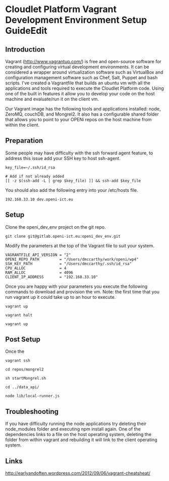 # Cloudlet Platform Vagrant Development Environment Setup GuideEdit

## Introduction

Vagrant (http://www.vagrantup.com/) is free and open-source software for creating and configuring virtual development environments. It can be considered a wrapper around virtualization software such as VirtualBox and configuration management software such as Chef, Salt, Puppet and bash scripts. I've created a Vagrantfile that builds an ubuntu vm with all the applications and tools required to execute the Cloudlet Platform code. Using one of the built in features it allow you to develop your code on the host machine and evaluate/run it on the client vm.

Our Vagrant image has the following tools and applications installed: node, ZeroMQ, couchDB, and Mongrel2. It also has a configurable shared folder that allows you to point to your OPENi repos on the host machine from within the client.


## Preparation

Some people may have difficulty with the ssh forward agent feature, to address this issue add your SSH key to host ssh-agent.

    key_file=~/.ssh/id_rsa

    # Add if not already added
    [[ -z $(ssh-add -L | grep $key_file) ]] && ssh-add $key_file


You should also add the following entry into your /etc/hosts file.

    192.168.33.10 dev.openi-ict.eu


## Setup

Clone the openi_dev_env project on the git repo.

    git clone git@gitlab.openi-ict.eu:openi_dev_env.git


Modify the parameters at the top of the Vagrant file to suit your system.

    VAGRANTFILE_API_VERSION = "2"
    OPENI_REPO_PATH         = "/Users/dmccarthy/work/openi/wp4"
    SSH_KEY_PATH            = "/Users/dmccarthy/.ssh/id_rsa"
    CPU_ALLOC               = 4
    RAM_ALLOC               = 4096
    CLIENT_IP_ADDRESS       = "192.168.33.10"

Once you are happy with your parameters you execute the following commands to download and provision the vm. Note: the first time that you run vagrant up it could take up to an hour to execute.

    vagrant up

    vagrant halt

    vagrant up


## Post Setup

Once the 

    vagrant ssh

    cd repos/mongrel2

    sh startMongrel.sh

    cd ../data_api/

    node lib/local-runner.js


## Troubleshooting

If you have difficulty running the node applications try deleting their node_modules folder and executing npm install again. One of the dependencies links to a file on the host operating system, deleting the folder from within vagrant and rebuilding it will link to the client operating system.

## Links
http://earlyandoften.wordpress.com/2012/09/06/vagrant-cheatsheat/